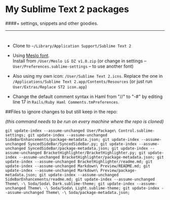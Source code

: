 # My Sublime Text 2 packages

####+ settings, snippets and other goodies.

---
#  

- Clone to `~/Library/Application Support/Sublime Text 2`  

- Using [Meslo font](https://github.com/andreberg/Meslo-Font).  
	Install from `/User/Meslo LG DZ v1.0.zip` (or change in settings – `User/Preferences.sublime-settings` – to use another font)  

- Also using my own icon: `/User/Sublime Text 2.icns`. Replace the one in `/Applications/Sublime Text 2.app/Contents/Resources` (or just run `User/Extras/Replace ST2 icon.app`)

- Change the default comment syntax in Haml from "//" to "-#" by editing line 17 in `Rails/Ruby Haml Comments.tmPreferences`.

##Files to ignore changes to but still keep in the repo: 

*(this command needs to be run on every machine where the repo is cloned)*

	git update-index --assume-unchanged User/Package\ Control.sublime-settings; git update-index --assume-unchanged SideBarEnhancements/package-metadata.json; git update-index --assume-unchanged SyncedSideBar/SyncedSideBar.py; git update-index --assume-unchanged SyncedSideBar/package-metadata.json; git update-index --assume-unchanged BracketHighlighter/BracketHighlighter.py; git update-index --assume-unchanged BracketHighlighter/package-metadata.json; git update-index --assume-unchanged BracketHighlighter/readme.md; git update-index --assume-unchanged Markdown\ Preview/README.md; git update-index --assume-unchanged Markdown\ Preview/package-metadata.json; git update-index --assume-unchanged SideBarEnhancements/readme.md; git update-index --assume-unchanged Theme\ -\ Soda/Soda\ Dark.sublime-theme; git update-index --assume-unchanged Theme\ -\ Soda/Soda\ Light.sublime-theme; git update-index --assume-unchanged Theme\ -\ Soda/package-metadata.json;